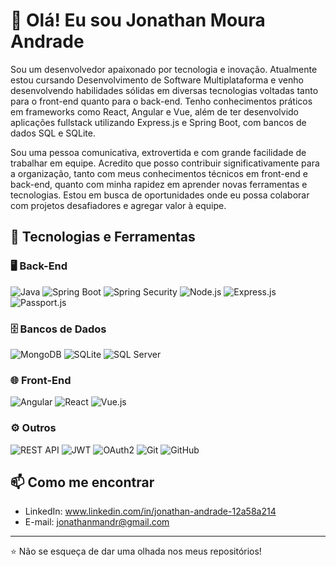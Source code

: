 # 👋 Olá! Eu sou Jonathan Moura Andrade

Sou um desenvolvedor apaixonado por tecnologia e inovação. Atualmente estou cursando Desenvolvimento de Software Multiplataforma e venho desenvolvendo habilidades sólidas em diversas tecnologias voltadas tanto para o front-end quanto para o back-end. Tenho conhecimentos práticos em frameworks como React, Angular e Vue, além de ter desenvolvido aplicações fullstack utilizando Express.js e Spring Boot, com bancos de dados SQL e SQLite.

Sou uma pessoa comunicativa, extrovertida e com grande facilidade de trabalhar em equipe. Acredito que posso contribuir significativamente para a organização, tanto com meus conhecimentos técnicos em front-end e back-end, quanto com minha rapidez em aprender novas ferramentas e tecnologias. Estou em busca de oportunidades onde eu possa colaborar com projetos desafiadores e agregar valor à equipe.

## 🚀 Tecnologias e Ferramentas

### 🖥️ Back-End
![Java](https://img.shields.io/badge/Java-007396?style=for-the-badge&logo=java&logoColor=white)
![Spring Boot](https://img.shields.io/badge/Spring%20Boot-6DB33F?style=for-the-badge&logo=spring-boot&logoColor=white)
![Spring Security](https://img.shields.io/badge/Spring%20Security-6DB33F?style=for-the-badge&logo=springsecurity&logoColor=white)
![Node.js](https://img.shields.io/badge/Node.js-339933?style=for-the-badge&logo=node.js&logoColor=white)
![Express.js](https://img.shields.io/badge/Express.js-000000?style=for-the-badge&logo=express&logoColor=white)
![Passport.js](https://img.shields.io/badge/Passport.js-34E27A?style=for-the-badge&logo=passport&logoColor=white)

### 🗄️ Bancos de Dados
![MongoDB](https://img.shields.io/badge/MongoDB-4EA94B?style=for-the-badge&logo=mongodb&logoColor=white)
![SQLite](https://img.shields.io/badge/SQLite-003B57?style=for-the-badge&logo=sqlite&logoColor=white)
![SQL Server](https://img.shields.io/badge/SQL%20Server-CC2927?style=for-the-badge&logo=microsoft-sql-server&logoColor=white)

### 🌐 Front-End
![Angular](https://img.shields.io/badge/Angular-DD0031?style=for-the-badge&logo=angular&logoColor=white)
![React](https://img.shields.io/badge/React-20232A?style=for-the-badge&logo=react&logoColor=61DAFB)
![Vue.js](https://img.shields.io/badge/Vue.js-35495E?style=for-the-badge&logo=vue.js&logoColor=4FC08D)

### ⚙️ Outros
![REST API](https://img.shields.io/badge/REST%20API-000000?style=for-the-badge&logo=flask&logoColor=white)
![JWT](https://img.shields.io/badge/JWT-000000?style=for-the-badge&logo=jsonwebtokens&logoColor=white)
![OAuth2](https://img.shields.io/badge/OAuth2-3c5c9a?style=for-the-badge&logo=oauth&logoColor=white)
![Git](https://img.shields.io/badge/Git-F05032?style=for-the-badge&logo=git&logoColor=white)
![GitHub](https://img.shields.io/badge/GitHub-181717?style=for-the-badge&logo=github&logoColor=white)

## 📫 Como me encontrar
- LinkedIn: www.linkedin.com/in/jonathan-andrade-12a58a214
- E-mail: jonathanmandr@gmail.com

---

⭐️ Não se esqueça de dar uma olhada nos meus repositórios!
